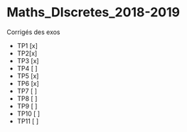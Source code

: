 # Maths_DIscretes_2018-2019

Corrigés des exos
- TP1 [x] 
- TP2[x]
- TP3 [x]
- TP4 [ ]
- TP5 [x]
- TP6 [x] 
- TP7 [ ]
- TP8 [ ] 
- TP9 [ ] 
- TP10 [ ] 
- TP11 [ ] 
